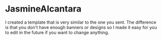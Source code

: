 # JasmineAlcantara
I created a template that is very similar to the one you sent. The difference is that you don't have enough banners or designs so I made it easy for you to edit in the future if you want to change anything.

